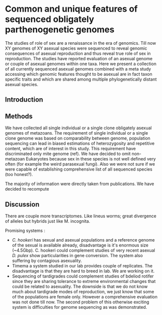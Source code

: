 # Common and unique features of sequenced obligately parthenogenetic genomes

The studies of role of sex are a renaissance in the era of genomics.
Till now XY genomes of XY asexual species were sequenced to reveal genomic consequences of asexual reproduction and thus reveal true role of sex in reproduction.
The studies have reported evaluation of an asexual genome or couple of asexual genomes within one taxa.
Here we present a collection of all currently sequenced asexual genomes combined with a meta study accessing which genomic features thought to be asexual are in fact taxon specific traits and which are shared among multiple phylogenetically distant asexual species.

## Introduction

## Methods

We have collected all single individual or a single clone obligately asexual genomes of metazoans.
The requirement of single individual or a single clone genome was based on comparability between genome, population sequencing can lead in biased estimations of heterozygosity and repetitive content, which are of interest in this study. This requirement have discriminated only mite genome (ref).
We have decided to omit non-metazoan Eukaryotes because sex in these species is not well defined very often (for example the weird parasexual fungi).
Also we were not sure if we were capable of establishing comprehensive list of all sequenced species (too honest?).


The majority of information were directly taken from publications.
We have decided to recompute


## Discussion

There are couple more transcriptomes. Like lineus worms; great divergence of alleles but hybrids just like M. incognita.

Promising systems :

- _C. hookeri_ has sexual and asexual populations and a reference genome of the sexual is available already, disadvantage is it's enormous size (~4.5Gbp). C. hookeri could complement studies of very recent asexual _D. pulex_ show particularities in gene conversion. The system also suffering by contagious asexuality.
- Timema a system studied in our lab provides couple of replicates. The disadvantage is that they are hard to breed in lab. We are working on it.
- Sequencing of tardigrades could complement studies of bdeliod rotifer since they are sharing tolerance to extreme environmental changes that could be related to asexuality. The downside is that we do not know much about tardigrade modes of reproduction, we just know that some of the populations are female only. However a comprehensive evaluation was not done till now. The second problem of this otherwise exciting system is difficulties for genome sequencing as was demonstrated.
